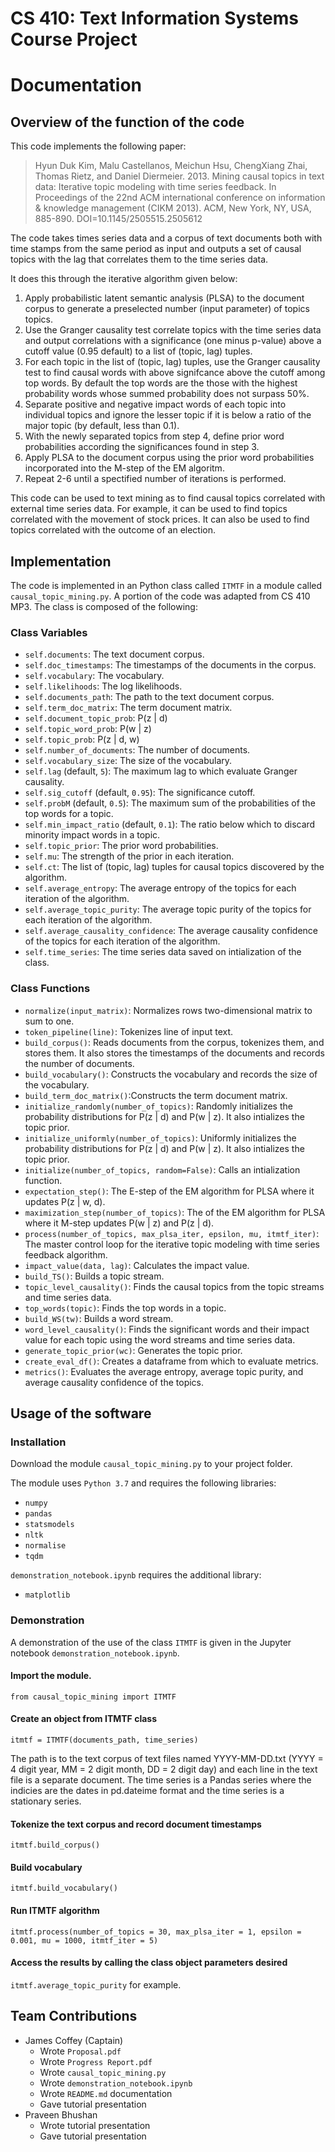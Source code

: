 # CS 410: Text Information Systems Course Project
# Documentation

## Overview of the function of the code
This code implements the following paper:
> Hyun Duk Kim, Malu Castellanos, Meichun Hsu, ChengXiang Zhai, Thomas Rietz, and Daniel Diermeier. 2013. Mining causal topics in text data: Iterative topic modeling with time series feedback. In Proceedings of the 22nd ACM international conference on information & knowledge management (CIKM 2013). ACM, New York, NY, USA, 885-890. DOI=10.1145/2505515.2505612

The code takes times series data and a corpus of text documents both with time stamps from the same period as input and outputs a set of causal topics with the lag that correlates them to the time series data.

It does this through the iterative algorithm given below:
1. Apply probabilistic latent semantic analysis (PLSA) to the document corpus to generate a preselected number (input parameter) of topics topics.
2. Use the Granger causality test correlate topics with the time series data and output correlations with a significance (one minus p-value) above a cutoff value (0.95 default) to a list of (topic, lag) tuples.
3. For each topic in the list of (topic, lag) tuples, use the Granger causality test to find causal words with above signifcance above the cutoff among top words. By default the top words are the those with the highest probability words whose summed probability does not surpass 50%.
4. Separate positive and negative impact words of each topic into individual topics and ignore the lesser topic if it is below a ratio of the major topic (by default, less than 0.1).
5. With the newly separated topics from step 4, define prior word probabilities according the significances found in step 3.
6. Apply PLSA to the document corpus using the prior word probabilities incorporated into the M-step of the EM algoritm.
7. Repeat 2-6 until a spectified number of iterations is performed.

This code can be used to text mining as to find causal topics correlated with external time series data. For example, it can be used to find topics correlated with the movement of stock prices. It can also be used to find topics correlated with the outcome of an election.

## Implementation
The code is implemented in an Python class called `ITMTF` in a module called `causal_topic_mining.py`. A portion of the code was adapted from CS 410 MP3. The class is composed of the following:

### Class Variables
- `self.documents`: The text document corpus.
- `self.doc_timestamps`: The timestamps of the documents in the corpus.
- `self.vocabulary`: The vocabulary.
- `self.likelihoods`: The log likelihoods.
- `self.documents_path`: The path to the text document corpus.
- `self.term_doc_matrix`: The term document matrix.
- `self.document_topic_prob`: P(z | d)
- `self.topic_word_prob`: P(w | z)
- `self.topic_prob`: P(z | d, w)
- `self.number_of_documents`: The number of documents.
- `self.vocabulary_size`: The size of the vocabulary.
- `self.lag` (default,  `5`): The maximum lag to which evaluate Granger causality.
- `self.sig_cutoff` (default,  `0.95`): The significance cutoff.
- `self.probM` (default,  `0.5`): The maximum sum of the probabilities of the top words for a topic.
- `self.min_impact_ratio` (default,  `0.1`): The ratio below which to discard minority impact words in a topic.
- `self.topic_prior`: The prior word probabilities.
- `self.mu`: The strength of the prior in each iteration.
- `self.ct`: The list of (topic, lag) tuples for causal topics discovered by the algorithm.
- `self.average_entropy`: The average entropy of the topics for each iteration of the algorithm.
- `self.average_topic_purity`: The average topic purity of the topics for each iteration of the algorithm.
- `self.average_causality_confidence`: The average causality confidence of the topics for each iteration of the algorithm.
- `self.time_series`: The time series data saved on intialization of the class.

### Class Functions
- `normalize(input_matrix)`: Normalizes rows two-dimensional matrix to sum to one.
- `token_pipeline(line)`: Tokenizes line of input text.
- `build_corpus()`: Reads documents from the corpus, tokenizes them, and stores them. It also stores the timestamps of the documents and records the number of documents.
- `build_vocabulary()`: Constructs the vocabulary and records the size of the vocabulary.
- `build_term_doc_matrix()`:Constructs the term document matrix.
- `initialize_randomly(number_of_topics)`: Randomly initializes the probability distributions for P(z | d) and P(w | z). It also intializes the topic prior.
- `initialize_uniformly(number_of_topics)`:  Uniformly initializes the probability distributions for P(z | d) and P(w | z). It also intializes the topic prior.
- `initialize(number_of_topics, random=False)`: Calls an intialization function.
- `expectation_step()`: The E-step of the EM algorithm for PLSA where it updates P(z | w, d).
- `maximization_step(number_of_topics)`: The of the EM algorithm for PLSA where it M-step updates P(w | z) and P(z | d).
- `process(number_of_topics, max_plsa_iter, epsilon, mu, itmtf_iter)`: The master control loop for the iterative topic modeling with time series feedback algorithm.
- `impact_value(data, lag)`: Calculates the impact value.
- `build_TS()`: Builds a topic stream.
- `topic_level_causality()`: Finds the causal topics from the topic streams and time series data.
- `top_words(topic)`: Finds the top words in a topic.
- `build_WS(tw)`: Builds a word stream.
- `word_level_causality()`: Finds the significant words and their impact value for each topic using the word streams and time series data.
- `generate_topic_prior(wc)`: Generates the topic prior.
- `create_eval_df()`: Creates a dataframe from which to evaluate metrics.
- `metrics()`: Evaluates the average entropy, average topic purity, and average causality confidence of the topics.

## Usage of the software
### Installation
Download the module `causal_topic_mining.py` to your project folder.

The module uses `Python 3.7` and requires the following libraries:
- `numpy`
- `pandas`
- `statsmodels`
- `nltk`
- `normalise`
- `tqdm`

`demonstration_notebook.ipynb` requires the additional library:
- `matplotlib`

### Demonstration
A demonstration of the use of the class `ITMTF` is given in the Jupyter notebook `demonstration_notebook.ipynb`.

#### Import the module.
`from causal_topic_mining import ITMTF`

#### Create an object from ITMTF class
`itmtf = ITMTF(documents_path, time_series)`

The path is to the text corpus of text files named YYYY-MM-DD.txt (YYYY = 4 digit year, MM = 2 digit month, DD = 2 digit day) and each line in the text file is a separate document. The time series is a Pandas series where the indicies are the dates in pd.dateime format and the time series is a stationary series.

#### Tokenize the text corpus and record document timestamps
`itmtf.build_corpus()`

#### Build vocabulary
`itmtf.build_vocabulary()`

#### Run ITMTF algorithm
`itmtf.process(number_of_topics = 30, max_plsa_iter = 1, epsilon = 0.001, mu = 1000, itmtf_iter = 5)`

#### Access the results by calling the class object parameters desired
`itmtf.average_topic_purity` for example.

## Team Contributions
- James Coffey (Captain)
  - Wrote `Proposal.pdf`
  - Wrote `Progress Report.pdf`
  - Wrote `causal_topic_mining.py`
  - Wrote `demonstration_notebook.ipynb`
  - Wrote `README.md` documentation
  - Gave tutorial presentation
- Praveen Bhushan
  - Wrote tutorial presentation
  - Gave tutorial presentation

